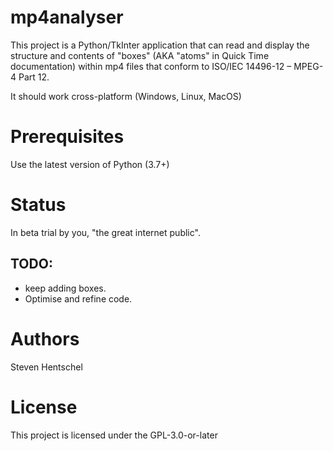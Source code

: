# mp4analyser #
This project is a Python/TkInter application that can read and display the structure and contents of "boxes" 
(AKA "atoms" in Quick Time documentation) within mp4 files that conform to ISO/IEC 14496-12 – MPEG-4 Part 12.

It should work cross-platform (Windows, Linux, MacOS)

# Prerequisites #
Use the latest version of Python (3.7+)

# Status #
In beta trial by you, "the great internet public".

## TODO: ##
* keep adding boxes.
* Optimise and refine code.

# Authors #
Steven Hentschel

# License #
This project is licensed under the GPL-3.0-or-later

